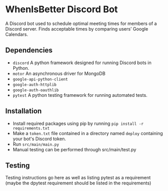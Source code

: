 # WhenIsBetter Discord Bot

A Discord bot used to schedule optimal meeting times for members of a Discord server. Finds acceptable times by comparing users’ Google Calendars.

## Dependencies
- `discord` A python framework designed for running Discord bots in Python.
- `motor` An asynchronous driver for MongoDB
- `google-api-python-client` 
- `google-auth-httplib`
- `google-auth-oauthlib` 
- `pytest` A python testing framework for running automated tests.

## Installation
- Install required packages using pip by running `pip install -r requirements.txt`
- Make a `token.txt` file contained in a directory named `deploy` containing your bot's Discord token.
- Run `src/main/main.py`
- Manual testing can be performed through src/main/test.py

## Testing
Testing instructions go here as well as listing pytest as a requirement (maybe the dpytest requirement should be listed in the requirements)